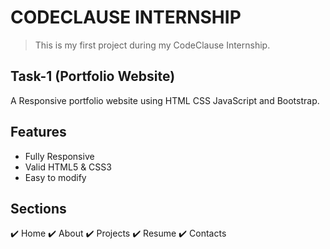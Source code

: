 # CODECLAUSE INTERNSHIP  
> This is my first project during my CodeClause Internship.


## Task-1 (Portfolio Website) 

A Responsive portfolio website using HTML CSS JavaScript and Bootstrap.


## Features 
 * Fully Responsive
 * Valid HTML5 & CSS3
 * Easy to modify

## Sections 
✔️ Home
✔️ About
✔️ Projects 
✔️ Resume 
✔️ Contacts
